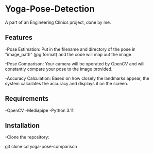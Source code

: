 # Yoga-Pose-Detection
A part of an Engineering Clinics project, done by me.

## Features
-Pose Estimation: Put in the filename and directory of the pose in "image_path" (jpg format) and the code will map out the image.

-Pose Comparison: Your camera will be operated by OpenCV and will constantly compare your pose to the image provided.

-Accuracy Calculation: Based on how closely the landmarks appear, the system calculates the accuracy and displays it on the screen. 


## Requirements
-OpenCV
-Mediapipe
-Python 3.11

## Installation

-Clone the repository:

git clone <repository-url>
cd yoga-pose-comparison
